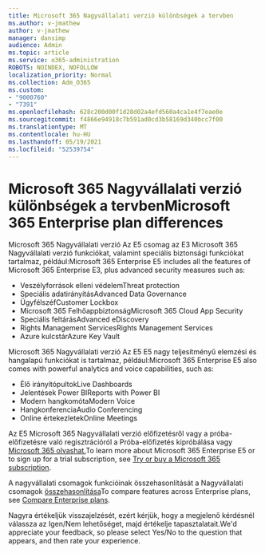 ```yaml
---
title: Microsoft 365 Nagyvállalati verzió különbségek a tervben
ms.author: v-jmathew
author: v-jmathew
manager: dansimp
audience: Admin
ms.topic: article
ms.service: o365-administration
ROBOTS: NOINDEX, NOFOLLOW
localization_priority: Normal
ms.collection: Adm_O365
ms.custom:
- "9000760"
- "7391"
ms.openlocfilehash: 628c200d00f1d28d02a4efd560a4ca1e4f7eae0e
ms.sourcegitcommit: f4866e94918c7b591ad0cd3b58169d340bcc7f00
ms.translationtype: MT
ms.contentlocale: hu-HU
ms.lasthandoff: 05/19/2021
ms.locfileid: "52539754"
---
```

# <a name="microsoft-365-enterprise-plan-differences"></a><span data-ttu-id="bb984-102">Microsoft 365 Nagyvállalati verzió különbségek a tervben</span><span class="sxs-lookup"><span data-stu-id="bb984-102">Microsoft 365 Enterprise plan differences</span></span>

<span data-ttu-id="bb984-103">Microsoft 365 Nagyvállalati verzió Az E5 csomag az E3 Microsoft 365 Nagyvállalati verzió funkciókat, valamint speciális biztonsági funkciókat tartalmaz, például:</span><span class="sxs-lookup"><span data-stu-id="bb984-103">Microsoft 365 Enterprise E5 includes all the features of Microsoft 365 Enterprise E3, plus advanced security measures such as:</span></span>

- <span data-ttu-id="bb984-104">Veszélyforrások elleni védelem</span><span class="sxs-lookup"><span data-stu-id="bb984-104">Threat protection</span></span>
- <span data-ttu-id="bb984-105">Speciális adatirányítás</span><span class="sxs-lookup"><span data-stu-id="bb984-105">Advanced Data Governance</span></span>
- <span data-ttu-id="bb984-106">Ügyfélszéf</span><span class="sxs-lookup"><span data-stu-id="bb984-106">Customer Lockbox</span></span>
- <span data-ttu-id="bb984-107">Microsoft 365 Felhőappbiztonság</span><span class="sxs-lookup"><span data-stu-id="bb984-107">Microsoft 365 Cloud App Security</span></span>
- <span data-ttu-id="bb984-108">Speciális feltárás</span><span class="sxs-lookup"><span data-stu-id="bb984-108">Advanced eDiscovery</span></span>
- <span data-ttu-id="bb984-109">Rights Management Services</span><span class="sxs-lookup"><span data-stu-id="bb984-109">Rights Management Services</span></span>
- <span data-ttu-id="bb984-110">Azure kulcstár</span><span class="sxs-lookup"><span data-stu-id="bb984-110">Azure Key Vault</span></span>

<span data-ttu-id="bb984-111">Microsoft 365 Nagyvállalati verzió Az E5 E5 nagy teljesítményű elemzési és hangalapú funkciókat is tartalmaz, például:</span><span class="sxs-lookup"><span data-stu-id="bb984-111">Microsoft 365 Enterprise E5 also comes with powerful analytics and voice capabilities, such as:</span></span>

- <span data-ttu-id="bb984-112">Élő irányítópultok</span><span class="sxs-lookup"><span data-stu-id="bb984-112">Live Dashboards</span></span>
- <span data-ttu-id="bb984-113">Jelentések Power BI</span><span class="sxs-lookup"><span data-stu-id="bb984-113">Reports with Power BI</span></span>
- <span data-ttu-id="bb984-114">Modern hangkomóta</span><span class="sxs-lookup"><span data-stu-id="bb984-114">Modern Voice</span></span>
- <span data-ttu-id="bb984-115">Hangkonferencia</span><span class="sxs-lookup"><span data-stu-id="bb984-115">Audio Conferencing</span></span>
- <span data-ttu-id="bb984-116">Online értekezletek</span><span class="sxs-lookup"><span data-stu-id="bb984-116">Online Meetings</span></span>

<span data-ttu-id="bb984-117">Az E5 Microsoft 365 Nagyvállalati verzió előfizetésről vagy a próba-előfizetésre való regisztrációról a Próba-előfizetés kipróbálása vagy [Microsoft 365 olvashat.](https://go.microsoft.com/fwlink/?linkid=2099673)</span><span class="sxs-lookup"><span data-stu-id="bb984-117">To learn more about Microsoft 365 Enterprise E5 or to sign up for a trial subscription, see [Try or buy a Microsoft 365 subscription](https://go.microsoft.com/fwlink/?linkid=2099673).</span></span>

<span data-ttu-id="bb984-118">A nagyvállalati csomagok funkcióinak összehasonlítását a Nagyvállalati csomagok [összehasonlítása](https://go.microsoft.com/fwlink/?linkid=2097200)</span><span class="sxs-lookup"><span data-stu-id="bb984-118">To compare features across Enterprise plans, see [Compare Enterprise plans](https://go.microsoft.com/fwlink/?linkid=2097200).</span></span>

<span data-ttu-id="bb984-119">Nagyra értékeljük visszajelzését, ezért kérjük, hogy a megjelenő kérdésnél válassza az Igen/Nem lehetőséget, majd értékelje tapasztalatait.</span><span class="sxs-lookup"><span data-stu-id="bb984-119">We'd appreciate your feedback, so please select Yes/No to the question that appears, and then rate your experience.</span></span>

